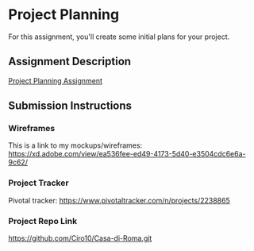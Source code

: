 # Project Planning
For this assignment, you'll create some initial plans for your project.

## Assignment Description
[Project Planning Assignment](https://education.launchcode.org/liftoff/assignments/planning/)

## Submission Instructions

### Wireframes

This is a link to my mockups/wireframes: https://xd.adobe.com/view/ea536fee-ed49-4173-5d40-e3504cdc6e6a-9c62/

### Project Tracker

Pivotal tracker: https://www.pivotaltracker.com/n/projects/2238865

### Project Repo Link

https://github.com/Ciro10/Casa-di-Roma.git
